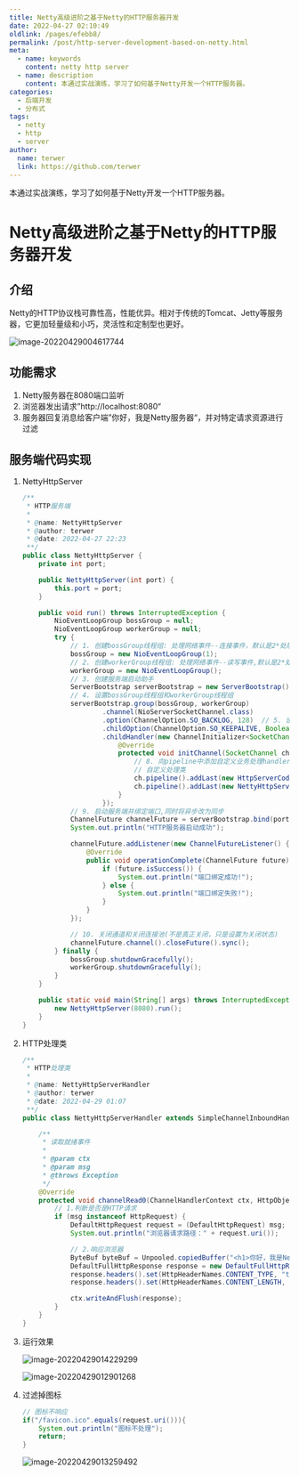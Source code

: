 ```yaml
---
title: Netty高级进阶之基于Netty的HTTP服务器开发
date: 2022-04-27 02:10:49
oldlink: /pages/efebb8/
permalink: /post/http-server-development-based-on-netty.html
meta:
  - name: keywords
    content: netty http server
  - name: description
    content: 本通过实战演练，学习了如何基于Netty开发一个HTTP服务器。
categories:
  - 后端开发
  - 分布式
tags:
  - netty
  - http
  - server
author: 
  name: terwer
  link: https://github.com/terwer
---
```


本通过实战演练，学习了如何基于Netty开发一个HTTP服务器。

<!-- more -->

# Netty高级进阶之基于Netty的HTTP服务器开发

## 介绍

Netty的HTTP协议栈可靠性高，性能优异。相对于传统的Tomcat、Jetty等服务器，它更加轻量级和小巧，灵活性和定制型也更好。

![image-20220429004617744](https://img1.terwer.space/image-20220429004617744.png)

## 功能需求

1. Netty服务器在8080端口监听
2. 浏览器发出请求”http://localhost:8080“
3. 服务器回复消息给客户端”你好，我是Netty服务器“，并对特定请求资源进行过滤

## 服务端代码实现

1. NettyHttpServer

   ```java
   /**
    * HTTP服务端
    *
    * @name: NettyHttpServer
    * @author: terwer
    * @date: 2022-04-27 22:23
    **/
   public class NettyHttpServer {
       private int port;
   
       public NettyHttpServer(int port) {
           this.port = port;
       }
   
       public void run() throws InterruptedException {
           NioEventLoopGroup bossGroup = null;
           NioEventLoopGroup workerGroup = null;
           try {
               // 1. 创建bossGroup线程组: 处理网络事件--连接事件，默认是2*处理器线程数目
               bossGroup = new NioEventLoopGroup(1);
               // 2. 创建workerGroup线程组: 处理网络事件--读写事件,默认是2*处理器线程数目
               workerGroup = new NioEventLoopGroup();
               // 3. 创建服务端启动助手
               ServerBootstrap serverBootstrap = new ServerBootstrap();
               // 4. 设置bossGroup线程组和workerGroup线程组
               serverBootstrap.group(bossGroup, workerGroup)
                       .channel(NioServerSocketChannel.class)
                       .option(ChannelOption.SO_BACKLOG, 128)  // 5. 设置服务端通道实现为NIO
                       .childOption(ChannelOption.SO_KEEPALIVE, Boolean.TRUE)  // 6. 参数设置，设置活跃状态，child是设置workerGroup
                       .childHandler(new ChannelInitializer<SocketChannel>() { // 7. 创建一个通道初始化对象
                           @Override
                           protected void initChannel(SocketChannel ch) throws Exception {
                               // 8. 向pipeline中添加自定义业务处理handler
                               // 自定义处理类
                               ch.pipeline().addLast(new HttpServerCodec());
                               ch.pipeline().addLast(new NettyHttpServerHandler());
                           }
                       });
               // 9. 启动服务端并绑定端口,同时将异步改为同步
               ChannelFuture channelFuture = serverBootstrap.bind(port).sync();
               System.out.println("HTTP服务器启动成功");
   
               channelFuture.addListener(new ChannelFutureListener() {
                   @Override
                   public void operationComplete(ChannelFuture future) throws Exception {
                       if (future.isSuccess()) {
                           System.out.println("端口绑定成功!");
                       } else {
                           System.out.println("端口绑定失败!");
                       }
                   }
               });
   
               // 10. 关闭通道和关闭连接池(不是真正关闭，只是设置为关闭状态)
               channelFuture.channel().closeFuture().sync();
           } finally {
               bossGroup.shutdownGracefully();
               workerGroup.shutdownGracefully();
           }
       }
   
       public static void main(String[] args) throws InterruptedException {
           new NettyHttpServer(8080).run();
       }
   }
   ```

2. HTTP处理类

   ```java
   /**
    * HTTP处理类
    *
    * @name: NettyHttpServerHandler
    * @author: terwer
    * @date: 2022-04-29 01:07
    **/
   public class NettyHttpServerHandler extends SimpleChannelInboundHandler<HttpObject> {
   
       /**
        * 读取就绪事件
        *
        * @param ctx
        * @param msg
        * @throws Exception
        */
       @Override
       protected void channelRead0(ChannelHandlerContext ctx, HttpObject msg) throws Exception {
           // 1.判断是否是HTTP请求
           if (msg instanceof HttpRequest) {
               DefaultHttpRequest request = (DefaultHttpRequest) msg;
               System.out.println("浏览器请求路径：" + request.uri());
   
               // 2.响应浏览器
               ByteBuf byteBuf = Unpooled.copiedBuffer("<h1>你好，我是Netty服务端</h1>", CharsetUtil.UTF_8);
               DefaultFullHttpResponse response = new DefaultFullHttpResponse(HttpVersion.HTTP_1_1, HttpResponseStatus.OK, byteBuf);
               response.headers().set(HttpHeaderNames.CONTENT_TYPE, "text/html;charset=utf-8");
               response.headers().set(HttpHeaderNames.CONTENT_LENGTH, byteBuf.readableBytes());
   
               ctx.writeAndFlush(response);
           }
       }
   }
   ```

3. 运行效果

   ![image-20220429014229299](https://img1.terwer.space/image-20220429014229299.png)

   

   ![image-20220429012901268](https://img1.terwer.space/image-20220429012901268.png)

4. 过滤掉图标

   ```java
   // 图标不响应
   if("/favicon.ico".equals(request.uri())){
       System.out.println("图标不处理");
       return;
   }
   ```

   ![image-20220429013259492](https://img1.terwer.space/image-20220429013259492.png)